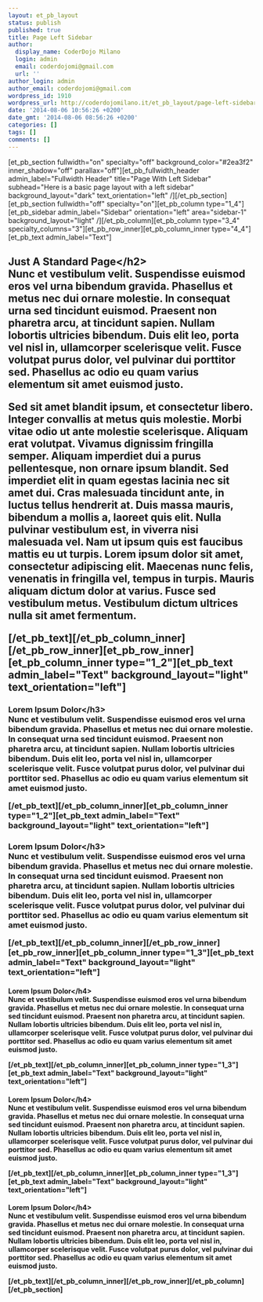 ```yaml
---
layout: et_pb_layout
status: publish
published: true
title: Page Left Sidebar
author:
  display_name: CoderDojo Milano
  login: admin
  email: coderdojomi@gmail.com
  url: ''
author_login: admin
author_email: coderdojomi@gmail.com
wordpress_id: 1910
wordpress_url: http://coderdojomilano.it/et_pb_layout/page-left-sidebar/
date: '2014-08-06 10:56:26 +0200'
date_gmt: '2014-08-06 08:56:26 +0200'
categories: []
tags: []
comments: []
---
```

<p>[et_pb_section fullwidth="on" specialty="off" background_color="#2ea3f2" inner_shadow="off" parallax="off"][et_pb_fullwidth_header admin_label="Fullwidth Header" title="Page With Left Sidebar" subhead="Here is a basic page layout with a left sidebar" background_layout="dark" text_orientation="left" &#47;][&#47;et_pb_section][et_pb_section fullwidth="off" specialty="on"][et_pb_column type="1_4"][et_pb_sidebar admin_label="Sidebar" orientation="left" area="sidebar-1" background_layout="light" &#47;][&#47;et_pb_column][et_pb_column type="3_4" specialty_columns="3"][et_pb_row_inner][et_pb_column_inner type="4_4"][et_pb_text admin_label="Text"]</p>
<h2>Just A Standard Page<&#47;h2><br />
Nunc et vestibulum velit. Suspendisse euismod eros vel urna bibendum gravida. Phasellus et metus nec dui ornare molestie. In consequat urna sed tincidunt euismod. Praesent non pharetra arcu, at tincidunt sapien. Nullam lobortis ultricies bibendum. Duis elit leo, porta vel nisl in, ullamcorper scelerisque velit. Fusce volutpat purus dolor, vel pulvinar dui porttitor sed. Phasellus ac odio eu quam varius elementum sit amet euismod justo.</p>
<p>Sed sit amet blandit ipsum, et consectetur libero. Integer convallis at metus quis molestie. Morbi vitae odio ut ante molestie scelerisque. Aliquam erat volutpat. Vivamus dignissim fringilla semper. Aliquam imperdiet dui a purus pellentesque, non ornare ipsum blandit. Sed imperdiet elit in quam egestas lacinia nec sit amet dui. Cras malesuada tincidunt ante, in luctus tellus hendrerit at. Duis massa mauris, bibendum a mollis a, laoreet quis elit. Nulla pulvinar vestibulum est, in viverra nisi malesuada vel. Nam ut ipsum quis est faucibus mattis eu ut turpis. Lorem ipsum dolor sit amet, consectetur adipiscing elit. Maecenas nunc felis, venenatis in fringilla vel, tempus in turpis. Mauris aliquam dictum dolor at varius. Fusce sed vestibulum metus. Vestibulum dictum ultrices nulla sit amet fermentum.</p>
<p>[&#47;et_pb_text][&#47;et_pb_column_inner][&#47;et_pb_row_inner][et_pb_row_inner][et_pb_column_inner type="1_2"][et_pb_text admin_label="Text" background_layout="light" text_orientation="left"]</p>
<h3>Lorem Ipsum Dolor<&#47;h3><br />
Nunc et vestibulum velit. Suspendisse euismod eros vel urna bibendum gravida. Phasellus et metus nec dui ornare molestie. In consequat urna sed tincidunt euismod. Praesent non pharetra arcu, at tincidunt sapien. Nullam lobortis ultricies bibendum. Duis elit leo, porta vel nisl in, ullamcorper scelerisque velit. Fusce volutpat purus dolor, vel pulvinar dui porttitor sed. Phasellus ac odio eu quam varius elementum sit amet euismod justo.</p>
<p>[&#47;et_pb_text][&#47;et_pb_column_inner][et_pb_column_inner type="1_2"][et_pb_text admin_label="Text" background_layout="light" text_orientation="left"]</p>
<h3>Lorem Ipsum Dolor<&#47;h3><br />
Nunc et vestibulum velit. Suspendisse euismod eros vel urna bibendum gravida. Phasellus et metus nec dui ornare molestie. In consequat urna sed tincidunt euismod. Praesent non pharetra arcu, at tincidunt sapien. Nullam lobortis ultricies bibendum. Duis elit leo, porta vel nisl in, ullamcorper scelerisque velit. Fusce volutpat purus dolor, vel pulvinar dui porttitor sed. Phasellus ac odio eu quam varius elementum sit amet euismod justo.</p>
<p>[&#47;et_pb_text][&#47;et_pb_column_inner][&#47;et_pb_row_inner][et_pb_row_inner][et_pb_column_inner type="1_3"][et_pb_text admin_label="Text" background_layout="light" text_orientation="left"]</p>
<h4>Lorem Ipsum Dolor<&#47;h4><br />
Nunc et vestibulum velit. Suspendisse euismod eros vel urna bibendum gravida. Phasellus et metus nec dui ornare molestie. In consequat urna sed tincidunt euismod. Praesent non pharetra arcu, at tincidunt sapien. Nullam lobortis ultricies bibendum. Duis elit leo, porta vel nisl in, ullamcorper scelerisque velit. Fusce volutpat purus dolor, vel pulvinar dui porttitor sed. Phasellus ac odio eu quam varius elementum sit amet euismod justo.</p>
<p>[&#47;et_pb_text][&#47;et_pb_column_inner][et_pb_column_inner type="1_3"][et_pb_text admin_label="Text" background_layout="light" text_orientation="left"]</p>
<h4>Lorem Ipsum Dolor<&#47;h4><br />
Nunc et vestibulum velit. Suspendisse euismod eros vel urna bibendum gravida. Phasellus et metus nec dui ornare molestie. In consequat urna sed tincidunt euismod. Praesent non pharetra arcu, at tincidunt sapien. Nullam lobortis ultricies bibendum. Duis elit leo, porta vel nisl in, ullamcorper scelerisque velit. Fusce volutpat purus dolor, vel pulvinar dui porttitor sed. Phasellus ac odio eu quam varius elementum sit amet euismod justo.</p>
<p>[&#47;et_pb_text][&#47;et_pb_column_inner][et_pb_column_inner type="1_3"][et_pb_text admin_label="Text" background_layout="light" text_orientation="left"]</p>
<h4>Lorem Ipsum Dolor<&#47;h4><br />
Nunc et vestibulum velit. Suspendisse euismod eros vel urna bibendum gravida. Phasellus et metus nec dui ornare molestie. In consequat urna sed tincidunt euismod. Praesent non pharetra arcu, at tincidunt sapien. Nullam lobortis ultricies bibendum. Duis elit leo, porta vel nisl in, ullamcorper scelerisque velit. Fusce volutpat purus dolor, vel pulvinar dui porttitor sed. Phasellus ac odio eu quam varius elementum sit amet euismod justo.</p>
<p>[&#47;et_pb_text][&#47;et_pb_column_inner][&#47;et_pb_row_inner][&#47;et_pb_column][&#47;et_pb_section]</p>

